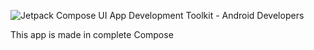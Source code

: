 ![Jetpack Compose UI App Development Toolkit - Android Developers](https://github.com/amaan118921/MyNotesComposeApp/assets/74188230/524b4b25-904e-4f48-b7d7-41b0b253367d)

 
This app is made in complete Compose
